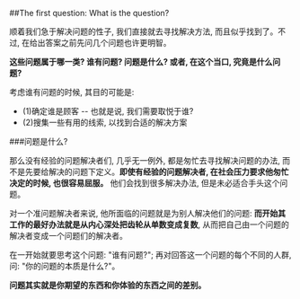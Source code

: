 ##The first question: What is the question?

顺着我们急于解决问题的性子, 我们直接就去寻找解决方法, 而且似乎找到了。不过, 在给出答案之前先问几个问题也许更明智。

**这些问题属于哪一类? 谁有问题? 问题是什么? 或者, 在这个当口, 究竟是什么问题?**

考虑谁有问题的时候, 其目的可能是:

- (1)确定谁是顾客 -- 也就是说, 我们需要取悦于谁?
- (2)搜集一些有用的线索, 以找到合适的解决方案


###问题是什么?

那么没有经验的问题解决者们, 几乎无一例外, 都是匆忙去寻找解决问题的办法, 而不是先要给解决的问题下定义。**即使有经验的问题解决者, 在社会压力要求他匆忙决定的时候, 也很容易屈服。** 他们会找到很多解决办法, 但是未必适合手头这个问题。


对一个准问题解决者来说, 他所面临的问题就是为别人解决他们的问题: **而开始其工作的最好办法就是从内心深处把齿轮从单数变成复数**, 从而把自己由一个问题的解决者变成一个问题们的解决者。


在一开始就要思考这个问题: "谁有问题?"; 再对回答这一个问题的每个不同的人群, 问: "你的问题的本质是什么?"。


**问题其实就是你期望的东西和你体验的东西之间的差别。**








































